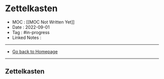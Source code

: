 # Zettelkasten
- MOC : [[MOC Not Written Yet]]
- Date : 2022-09-01
- Tag : #in-progress
- Linked Notes : 
-------------------
- [Go back to Homepage](https://misudashi.ga/)
-----

## Zettelkasten

